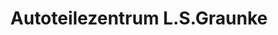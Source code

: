 ---
title: "Autoteilezentrum L.S.Graunke"
url: /fuerstenwalde-spree/autoteilezentrum-l-s-graunke/
shop: Autoteile
---